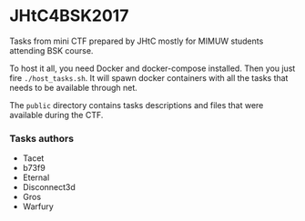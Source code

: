 # JHtC4BSK2017

Tasks from mini CTF prepared by JHtC mostly for MIMUW students attending BSK course.

To host it all, you need Docker and docker-compose installed. Then you just fire `./host_tasks.sh`. It will spawn docker containers with all the tasks that needs to be available through net.

The `public` directory contains tasks descriptions and files that were available during the CTF.

### Tasks authors

* Tacet
* b73f9
* Eternal
* Disconnect3d
* Gros
* Warfury
